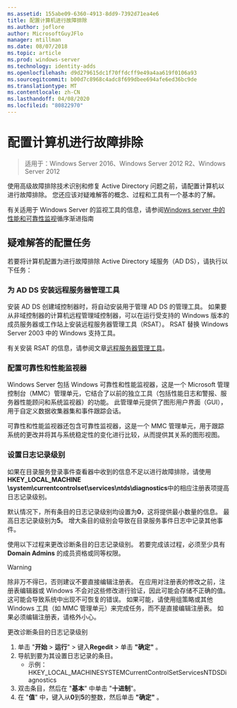 ```yaml
---
ms.assetid: 155abe09-6360-4913-8dd9-7392d71ea4e6
title: 配置计算机进行故障排除
ms.author: joflore
author: MicrosoftGuyJFlo
manager: mtillman
ms.date: 08/07/2018
ms.topic: article
ms.prod: windows-server
ms.technology: identity-adds
ms.openlocfilehash: d9d279615dc1f70ffdcff9e49a4aa619f0106a93
ms.sourcegitcommit: b00d7c8968c4adc8f699dbee694afe6ed36bc9de
ms.translationtype: MT
ms.contentlocale: zh-CN
ms.lasthandoff: 04/08/2020
ms.locfileid: "80822970"
---
```

# <a name="configuring-a-computer-for-troubleshooting"></a>配置计算机进行故障排除

>适用于：Windows Server 2016、Windows Server 2012 R2、Windows Server 2012

使用高级故障排除技术识别和修复 Active Directory 问题之前，请配置计算机以进行故障排除。 您还应该对疑难解答的概念、过程和工具有一个基本的了解。

有关适用于 Windows Server 的监视工具的信息，请参阅[Windows server 中的性能和可靠性监视](https://go.microsoft.com/fwlink/?LinkId=123737)循序渐进指南

## <a name="configuration-tasks-for-troubleshooting"></a>疑难解答的配置任务

若要将计算机配置为进行故障排除 Active Directory 域服务（AD DS），请执行以下任务：

### <a name="install-remote-server-administration-tools-for-ad-ds"></a>为 AD DS 安装远程服务器管理工具

安装 AD DS 创建域控制器时，将自动安装用于管理 AD DS 的管理工具。 如果要从非域控制器的计算机远程管理域控制器，可以在运行受支持的 Windows 版本的成员服务器或工作站上安装远程服务器管理工具（RSAT）。 RSAT 替换 Windows Server 2003 中的 Windows 支持工具。

有关安装 RSAT 的信息，请参阅文章[远程服务器管理工具](https://docs.microsoft.com/windows-server/remote/remote-server-administration-tools)。

### <a name="configure-reliability-and-performance-monitor"></a>配置可靠性和性能监视器

Windows Server 包括 Windows 可靠性和性能监视器，这是一个 Microsoft 管理控制台（MMC）管理单元，它结合了以前的独立工具（包括性能日志和警报、服务器性能顾问和系统监视器）的功能。 此管理单元提供了图形用户界面（GUI），用于自定义数据收集器集和事件跟踪会话。

可靠性和性能监视器还包含可靠性监视器，这是一个 MMC 管理单元，用于跟踪系统的更改并将其与系统稳定性的变化进行比较，从而提供其关系的图形视图。

### <a name="set-logging-levels"></a>设置日志记录级别

如果在目录服务登录事件查看器中收到的信息不足以进行故障排除，请使用**HKEY_LOCAL_MACHINE \system\currentcontrolset\services\ntds\diagnostics**中的相应注册表项提高日志记录级别。

默认情况下，所有条目的日志记录级别均设置为**0**，这将提供最小数量的信息。 最高日志记录级别为**5**。 增大条目的级别会导致在目录服务事件日志中记录其他事件。

使用以下过程来更改诊断条目的日志记录级别。 若要完成该过程，必须至少具有 **Domain Admins** 的成员资格或同等权限。

> [!WARNING]
> 除非万不得已，否则建议不要直接编辑注册表。 在应用对注册表的修改之前，注册表编辑器或 Windows 不会对这些修改进行验证，因此可能会存储不正确的值。 这可能会导致系统中出现不可恢复的错误。 如果可能，请使用组策略或其他 Windows 工具（如 MMC 管理单元）来完成任务，而不是直接编辑注册表。 如果必须编辑注册表，请格外小心。
>

更改诊断条目的日志记录级别

1. 单击 "**开始** > **运行**" > 键入**Regedit** > 单击 **"确定"** 。
2. 导航到要为其设置日志记录的条目。
   * 示例： HKEY_LOCAL_MACHINESYSTEMCurrentControlSetServicesNTDSDiagnostics
3. 双击条目，然后在 "**基本**" 中单击 "**十进制**"。
4. 在 "**值**" 中，键入从**0**到**5**的整数，然后单击 **"确定"** 。
